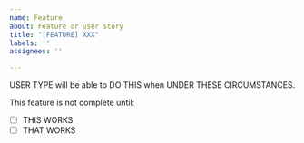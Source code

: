 ```yaml
---
name: Feature
about: Feature or user story
title: "[FEATURE] XXX"
labels: ''
assignees: ''

---
```


USER TYPE will be able to DO THIS when UNDER THESE CIRCUMSTANCES.

This feature is not complete until:
- [ ] THIS WORKS
- [ ] THAT WORKS
